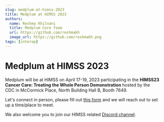 ```yaml
---
slug: medplum-at-himss-2023
title: Medplum at HIMSS 2023
authors:
  name: Reshma Khilnani
  title: Medplum Core Team
  url: https://github.com/reshmakh
  image_url: https://github.com/reshmakh.png
tags: [interop]
---
```


# Medplum at HIMSS 2023

Medplum will be at HIMSS on April 17-19, 2023 participating in the **HIMSS23 Cancer Care: Treating the Whole Person Demonstration** hosted by the CDC in McCormick Place, North Building Hall B, Booth 7649.

Let's connect in person, please fill out [this form](https://forms.gle/ZqhV1AcoEyG6beh77) and we will reach out to set up a time/place to meet.

We also welcome you to join our HIMSS related [Discord channel](https://discord.gg/v7Zwsf9Q).
